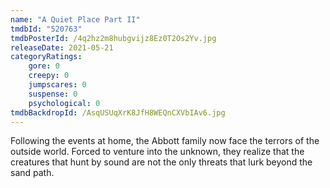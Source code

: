 ```yaml
---
name: "A Quiet Place Part II"
tmdbId: "520763"
tmdbPosterId: /4q2hz2m8hubgvijz8Ez0T2Os2Yv.jpg
releaseDate: 2021-05-21
categoryRatings:
    gore: 0
    creepy: 0
    jumpscares: 0
    suspense: 0
    psychological: 0
tmdbBackdropId: /AsqUSUqXrK8JfH8WEQnCXVbIAv6.jpg
---
```

Following the events at home, the Abbott family now face the terrors of the outside world. Forced to venture into the unknown, they realize that the creatures that hunt by sound are not the only threats that lurk beyond the sand path.
